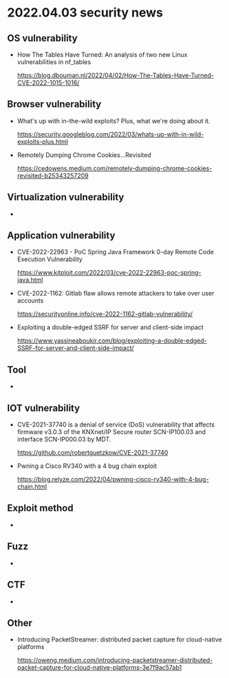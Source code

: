 # 2022.04.03 security news

## OS vulnerability 

* How The Tables Have Turned: An analysis of two new Linux vulnerabilities in nf_tables

  https://blog.dbouman.nl/2022/04/02/How-The-Tables-Have-Turned-CVE-2022-1015-1016/

## Browser vulnerability

* What's up with in-the-wild exploits? Plus, what we're doing about it.

  https://security.googleblog.com/2022/03/whats-up-with-in-wild-exploits-plus.html

* Remotely Dumping Chrome Cookies…Revisited

  https://cedowens.medium.com/remotely-dumping-chrome-cookies-revisited-b25343257209

## Virtualization vulnerability

* 

## Application vulnerability 

* CVE-2022-22963 - PoC Spring Java Framework 0-day Remote Code Execution Vulnerability

  https://www.kitploit.com/2022/03/cve-2022-22963-poc-spring-java.html

* CVE-2022-1162: Gitlab flaw allows remote attackers to take over user accounts

  https://securityonline.info/cve-2022-1162-gitlab-vulnerability/

* Exploiting a double-edged SSRF for server and client-side impact

  https://www.yassineaboukir.com/blog/exploiting-a-double-edged-SSRF-for-server-and-client-side-impact/

## Tool

* 

## IOT vulnerability 

* CVE-2021-37740 is a denial of service (DoS) vulnerability that affects firmware v3.0.3 of the KNXnet/IP Secure router SCN-IP100.03 and interface SCN-IP000.03 by MDT.

  https://github.com/robertguetzkow/CVE-2021-37740

* Pwning a Cisco RV340 with a 4 bug chain exploit

  https://blog.relyze.com/2022/04/pwning-cisco-rv340-with-4-bug-chain.html

## Exploit method

* 

## Fuzz

* 

## CTF

* 

## Other

* Introducing PacketStreamer: distributed packet capture for cloud-native platforms

  https://oweng.medium.com/introducing-packetstreamer-distributed-packet-capture-for-cloud-native-platforms-3e7f9ac57ab1